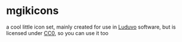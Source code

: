 # mgikicons


a cool little icon set, mainly created for use in [Luduvo](https://www.github.com/luduvo) software, but is licensed under [CC0](https://creativecommons.org/public-domain/cc0/), so you can use it too

